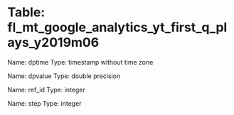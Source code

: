 Table: fl_mt_google_analytics_yt_first_q_plays_y2019m06
=======================================================

Name: dptime
Type: timestamp without time zone

Name: dpvalue
Type: double precision

Name: ref_id
Type: integer

Name: step
Type: integer

